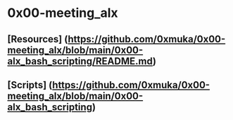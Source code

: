# 0x00-meeting_alx 

## [Resources] (https://github.com/0xmuka/0x00-meeting_alx/blob/main/0x00-alx_bash_scripting/README.md)

## [Scripts] (https://github.com/0xmuka/0x00-meeting_alx/blob/main/0x00-alx_bash_scripting)
